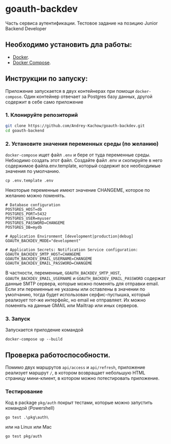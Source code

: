 # goauth-backdev
Часть сервиса аутентификации. Тестовое задание на позицию Junior Backend Developer

## Необходимо установить дла работы:

- [Docker](https://www.docker.com/get-started).
- [Docker Compose](https://docs.docker.com/compose/install/).

## Инструкции по запуску:
Приложение запускается в двух контейнерах при помощи `docker-compose`. Один контейнер отвечает за Postgres базу данных, другой содержит в себе само приложение

### 1. Клонируйте репозиторий

```bash
git clone https://github.com/Andrey-Kachow/goauth-backdev.git
cd goauth-backend
```

### 2. Установите значения переменных среды (по желанию)
`docker-compose` ищет файл `.env` и бере от туда переменные среды. Небходимо создать этот файл.
Создайте файл .env и скопируйте в него содержимое файла.env.template, который содержит все необходимые значения по умолчанию.
```
cp .env.template .env
```

Некоторые переменные имеют значение CHANGEME, которое по желанию можно поменять.
```
# Database configuration
POSTGRES_HOST=db
POSTGRES_PORT=5432
POSTGRES_USER=myuser
POSTGRES_PASSWORD=CHANGEME
POSTGRES_DB=mydb

# Application Environment [development|production|debug]
GOAUTH_BACKDEV_MODE="development"

# Application Secrets: Notification Service configuration: 
GOAUTH_BACKDEV_SMTP_HOST=CHANGEME
GOAUTH_BACKDEV_EMAIL_USERNAME=CHANGEME
GOAUTH_BACKDEV_EMAIL_PASSWORD=CHANGEME

```
В частности, переменные,  `GOAUTH_BACKDEV_SMTP_HOST`, `GOAUTH_BACKDEV_EMAIL_USERNAME` и `GOAUTH_BACKDEV_EMAIL_PASSWORD` содержат данные SMTP сервера, которые можно поменять для отправки email.
Если эти переменные не указаны или оставлены в значении по умолчанию, тогда будет использован серфис-пустышка, который реализует тот-же интерфейс, но email не отправляет.
Их можно поменять на данные GMAIL или Mailtrap или иных серверов.

### 3. Запуск
Запускается прилодение командой
```
docker-compose up --build
```

## Проверка работоспособности.
Помимо двух маршрутов `api/access` и `api/refresh`, приложение реализует маршрут `/`, в котором возвращает небольшую HTML страницу мини-клиент, в котором можно потестировать приложение.
### Тестирование
Код в package `pkg/auth` покрыт тестами, которые можно запустить командой (Powershell)
```
go test .\pkg\auth\
```
или на Linux или Mac
```
go test pkg/auth
```
